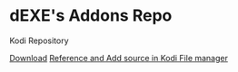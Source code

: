 # dEXE's Addons Repo
Kodi Repository

<a href="https://raw.githubusercontent.com/deklica/repo.dexe/master/repo/repository.dexe/repository.dexe-1.0.6.zip" target="_blank">Download</a>
<a href="https://dexe.win/kodi/" target="_blank">Reference and Add source in Kodi File manager</a>